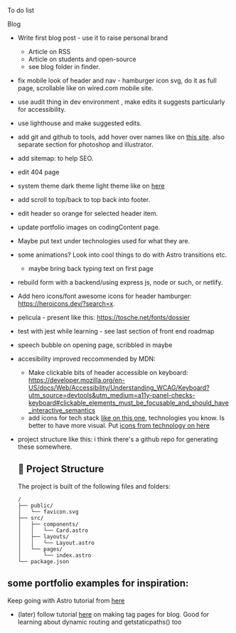 To do list

Blog

- Write first blog post - use it to raise personal brand

  - Article on RSS
  - Article on students and open-source
  - see blog folder in finder.

- fix mobile look of header and nav - hamburger icon svg, do it as full page, scrollable like on wired.com mobile site.
- use audit thing in dev environment , make edits it suggests particularly for accessibility.
- use lighthouse and make suggested edits.

- add git and github to tools, add hover over names like on [this site](https://ianreve.com/#Projects). also separate section for photoshop and illustrator.
- add sitemap: [
  ](https://docs.astro.build/en/guides/integrations-guide/sitemap/) to help SEO.

- edit 404 page
- system theme dark theme light theme like on [here](https://alexworradandrews.com/)
- add scroll to top/back to top back into footer.
- edit header so orange for selected header item.
- update portfolio images on codingContent page.
- Maybe put text under technologies used for what they are.
- some animations? Look into cool things to do with Astro transitions etc.
  - maybe bring back typing text on first page
- rebuild form with a backend/using express js, node or such, or netlify.
- Add hero icons/font awesome icons for header hamburger: https://heroicons.dev/?search=x.
- pelicula - present like this: https://tosche.net/fonts/dossier
- test with jest while learning - see last section of front end roadmap
- speech bubble on opening page, scribbled in maybe
- accesibility improved reccommended by MDN:

  - Make clickable bits of header accessible on keyboard: https://developer.mozilla.org/en-US/docs/Web/Accessibility/Understanding_WCAG/Keyboard?utm_source=devtools&utm_medium=a11y-panel-checks-keyboard#clickable_elements_must_be_focusable_and_should_have_interactive_semantics
  - add icons for tech stack [like on this one](https://www.jackherizsmith.com/#projCaf), technologies you know. Is better to have more visual. Put [icons from technology on here](https://roadmap.sh/frontend)

- project structure like this:
  i think there's a github repo for generating these somewhere.

  ## 🚀 Project Structure

  The project is built of the following files and folders:

  ```text
  /
  ├── public/
  │   └── favicon.svg
  ├── src/
  │   ├── components/
  │   │   └── Card.astro
  │   ├── layouts/
  │   │   └── Layout.astro
  │   └── pages/
  │       └── index.astro
  └── package.json
  ```

## some portfolio examples for inspiration:

Keep going with Astro tutorial from [here](https://docs.astro.build/en/tutorial/6-islands/)

- (later) follow tutorial [here](https://docs.astro.build/en/tutorial/5-astro-api/2/) on making tag pages for blog. Good for learning about dynamic routing and getstaticpaths() too
